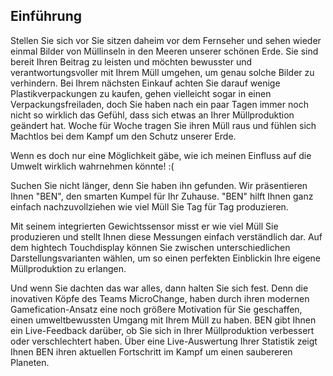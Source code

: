 ## Einführung

Stellen Sie sich vor Sie sitzen daheim vor dem Fernseher und sehen wieder einmal Bilder von Müllinseln in den Meeren unserer schönen Erde.
Sie sind bereit Ihren Beitrag zu leisten und möchten bewusster und verantwortungsvoller mit Ihrem Müll umgehen, um genau solche Bilder zu verhindern.
Bei Ihrem nächsten Einkauf achten Sie darauf wenige Plastikverpackungen zu kaufen, gehen vielleicht sogar in einen Verpackungsfreiladen, doch Sie haben nach ein paar Tagen immer noch nicht so wirklich das Gefühl, dass sich etwas an Ihrer Müllproduktion geändert hat. Woche für Woche tragen Sie ihren Müll raus und fühlen sich Machtlos bei dem Kampf um den Schutz unserer Erde.

Wenn es doch nur eine Möglichkeit gäbe, wie ich meinen Einfluss auf die Umwelt wirklich wahrnehmen könnte! :(

Suchen Sie nicht länger, denn Sie haben ihn gefunden. Wir präsentieren Ihnen "BEN", den smarten Kumpel für Ihr Zuhause.
"BEN" hilft Ihnen ganz einfach nachzuvollziehen wie viel Müll Sie Tag für Tag produzieren.

Mit seinem integrierten Gewichtssensor misst er wie viel Müll Sie produzieren und stellt Ihnen diese Messungen einfach verständlich dar.
Auf dem hightech Touchdisplay können Sie zwischen unterschiedlichen Darstellungsvarianten wählen, um so einen perfekten Einblickin Ihre eigene Müllproduktion zu erlangen.

Und wenn Sie dachten das war alles, dann halten Sie sich fest. Denn die inovativen Köpfe des Teams MicroChange, haben durch ihren modernen Gamefication-Ansatz eine noch größere Motivation für Sie geschaffen, einen umweltbewussten Umgang mit Ihrem Müll zu haben.
BEN gibt Ihnen ein Live-Feedback darüber, ob Sie sich in Ihrer Müllproduktion verbessert oder verschlechtert haben. Über eine Live-Auswertung Ihrer Statistik zeigt Ihnen BEN ihren aktuellen Fortschritt im Kampf um einen saubereren Planeten.